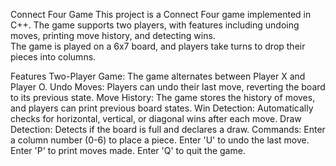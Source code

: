 Connect Four Game
This project is a Connect Four game implemented in C++. The game supports two players, with features including undoing moves, printing move history, and detecting wins. <br /> 
The game is played on a 6x7 board, and players take turns to drop their pieces into columns.

Features
Two-Player Game: The game alternates between Player X and Player O.
Undo Moves: Players can undo their last move, reverting the board to its previous state.
Move History: The game stores the history of moves, and players can print previous board states.
Win Detection: Automatically checks for horizontal, vertical, or diagonal wins after each move.
Draw Detection: Detects if the board is full and declares a draw.
Commands:
Enter a column number (0-6) to place a piece.
Enter 'U' to undo the last move.
Enter 'P' to print moves made.
Enter 'Q' to quit the game.
